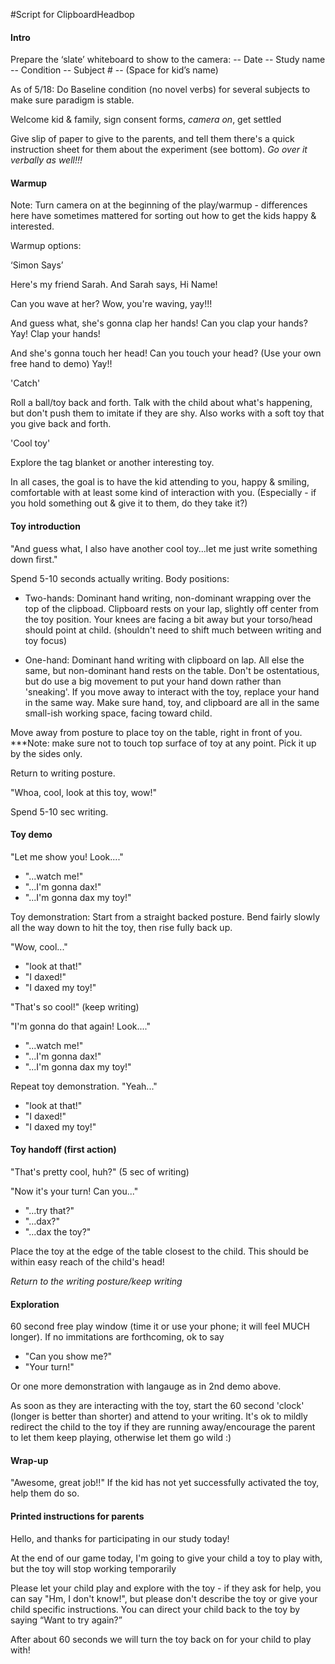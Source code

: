 #Script for ClipboardHeadbop

#### Intro
Prepare the ‘slate’ whiteboard to show to the camera:
-- Date
-- Study name
-- Condition
-- Subject #
-- (Space for kid’s name)

As of 5/18: Do Baseline condition (no novel verbs) for several subjects to make sure paradigm is stable. 

Welcome kid & family, sign consent forms, *camera on*, get settled

Give slip of paper to give to the parents, and tell them there's a quick instruction sheet for them about the experiment (see bottom). *Go over it verbally as well!!!*

#### Warmup

Note: Turn camera on at the beginning of the play/warmup - differences here have sometimes mattered for sorting out how to get the kids happy & interested.

Warmup options:

‘Simon Says’

Here's my friend Sarah.  And Sarah says, Hi Name!

Can you wave at her?  Wow, you're waving, yay!!!

And guess what, she's gonna clap her hands! Can you clap your hands? Yay!  Clap your hands!

And she's gonna touch her head! Can you touch your head? (Use your own free hand to demo) Yay!!

'Catch'

Roll a ball/toy back and forth. Talk with the child about what's happening, but don't push them to imitate if they are shy.  Also works with a soft toy that you give back and forth.

'Cool toy'

Explore the tag blanket or another interesting toy.

In all cases, the goal is to have the kid attending to you, happy & smiling, comfortable with at least some kind of interaction with you.  (Especially - if you hold something out & give it to them, do they take it?)


#### Toy introduction

"And guess what, I also have another cool toy...let me just write something down first."

Spend 5-10 seconds actually writing.  Body positions:

- Two-hands: Dominant hand writing, non-dominant wrapping over the top of the clipboad. Clipboard rests on your lap, slightly off center from the toy position. Your knees are facing a bit away but your torso/head should point at child. (shouldn't need to shift much between writing and toy focus)

- One-hand: Dominant hand writing with clipboard on lap. All else the same, but non-dominant hand rests on the table.  Don't be ostentatious, but do use a big movement to put your hand down rather than 'sneaking'. If you move away to interact with the toy, replace your hand in the same way. Make sure hand, toy, and clipboard are all in the same small-ish working space, facing toward child. 

Move away from posture to place toy on the table, right in front of you. ***Note: make sure not to touch top surface of toy at any point.  Pick it up by the sides only.

Return to writing posture.

"Whoa, cool, look at this toy, wow!"

Spend 5-10 sec writing.

#### Toy demo

"Let me show you! Look...."
- "...watch me!"
- "...I'm gonna dax!"
- "...I'm gonna dax my toy!"

Toy demonstration: Start from a straight backed posture. Bend fairly slowly all the way down to hit the toy, then rise fully back up. 

"Wow, cool..."
- "look at that!"
- "I daxed!"
- "I daxed my toy!"

"That's so cool!" (keep writing)

"I'm gonna do that again! Look...."
- "...watch me!"
- "...I'm gonna dax!"
- "...I'm gonna dax my toy!"

Repeat toy demonstration.
"Yeah..."
- "look at that!"
- "I daxed!"
- "I daxed my toy!"

#### Toy handoff (first action)

"That's pretty cool, huh?" (5 sec of writing)

"Now it's your turn! Can you..."
- "...try that?"
- "...dax?"
- "...dax the toy?"

Place the toy at the edge of the table closest to the child.  This should be within easy reach of the child's head!

*Return to the writing posture/keep writing*

#### Exploration

60 second free play window (time it or use your phone; it will feel MUCH longer).  If no immitations are forthcoming, ok to say

- "Can you show me?"
- "Your turn!"

Or one more demonstration with langauge as in 2nd demo above.

As soon as they are interacting with the toy, start the 60 second 'clock' (longer is better than shorter) and attend to your writing.  It's ok to mildly redirect the child to the toy if they are running away/encourage the parent to let them keep playing, otherwise let them go wild :)

#### Wrap-up

"Awesome, great job!!" If the kid has not yet successfully activated the toy, help them do so.

#### Printed instructions for parents

Hello, and thanks for participating in our study today! 

At the end of our game today, I'm going to give your child a toy to play with, but the toy will stop working temporarily

Please let your child play and explore with the toy - if they ask for help, you can say "Hm, I don't know!", but please don't describe the toy or give your child specific instructions. You can direct your child back to the toy by saying “Want to try again?”

After about 60 seconds we will turn the toy back on for your child to play with!





